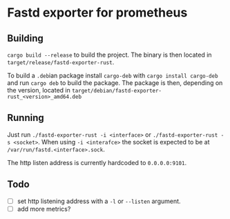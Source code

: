 Fastd exporter for prometheus
=============================

Building
--------

`cargo build --release` to build the project.
The binary is then located in `target/release/fastd-exporter-rust`.

To build a `.deb`ian package install `cargo-deb` with `cargo install cargo-deb` and run `cargo deb` to build the package.
The package is then, depending on the version, located in `target/debian/fastd-exporter-rust_<version>_amd64.deb`


Running
-------
Just run `./fastd-exporter-rust -i <interface>` or `./fastd-exporter-rust -s <socket>`.
When using `-i <interafce>` the socket is expected to be at `/var/run/fastd.<interface>.sock`.

The http listen address is currently hardcoded to `0.0.0.0:9101`.

Todo
----

* [ ] set http listening address with a `-l` or `--listen` argument.
* [ ] add more metrics?
